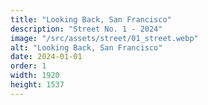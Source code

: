 ```yaml
---
title: "Looking Back, San Francisco"
description: "Street No. 1 - 2024"
image: "/src/assets/street/01_street.webp"
alt: "Looking Back, San Francisco"
date: 2024-01-01
order: 1
width: 1920
height: 1537
---
```

